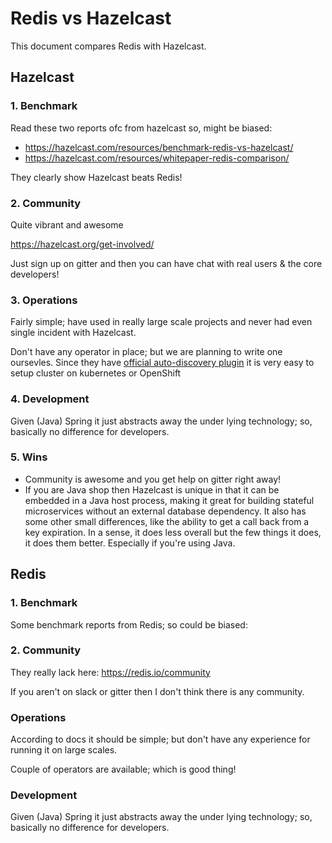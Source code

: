 # Redis vs Hazelcast

This document compares Redis with Hazelcast.

## Hazelcast

### 1. Benchmark

Read these two reports ofc from hazelcast so, might be biased:

- https://hazelcast.com/resources/benchmark-redis-vs-hazelcast/
- https://hazelcast.com/resources/whitepaper-redis-comparison/

They clearly show Hazelcast beats Redis!

### 2. Community

Quite vibrant and awesome

https://hazelcast.org/get-involved/

Just sign up on gitter and then you can have chat with real users & the core developers!

### 3. Operations

Fairly simple; have used in really large scale projects and never had even single incident with Hazelcast.

Don't have any operator in place; but we are planning to write one oursevles. Since they have [official auto-discovery plugin](https://github.com/hazelcast/hazelcast-kubernetes) 
it is very easy to setup cluster on kubernetes or OpenShift 

### 4. Development

Given (Java) Spring it just abstracts away the under lying technology; so, basically no difference for developers.

### 5. Wins

- Community is awesome and you get help on gitter right away!
- If you are Java shop then Hazelcast is unique in that it can be embedded in a Java host process, making it great for building stateful microservices without an external database dependency. It also has some other small differences, like the ability to get a call back from a key expiration. In a sense, it does less overall but the few things it does, it does them better. Especially if you're using Java.

## Redis

### 1. Benchmark

Some benchmark reports from Redis; so could be biased:


### 2. Community

They really lack here: https://redis.io/community

If you aren't on slack or gitter then I don't think there is any community.

### Operations

According to docs it should be simple; but don't have any experience for running it on large scales.

Couple of operators are available; which is good thing!

### Development

Given (Java) Spring it just abstracts away the under lying technology; so, basically no difference for developers.
